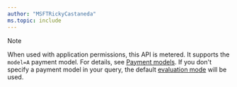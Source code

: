 ```yaml
---
author: "MSFTRickyCastaneda"
ms.topic: include
---
```


<!-- markdownlint-disable MD041-->

> [!NOTE]
> When used with application permissions, this API is metered.  It supports the `model=A` payment model.  For details, see [Payment models](/graph/teams-licenses#payment-models). If you don't specify a payment model in your query, the default [evaluation mode](/graph/teams-licenses#evaluation-mode-default-requirements) will be used.
